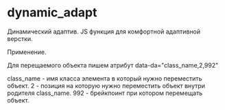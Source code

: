 # dynamic_adapt
Динамический адаптив. JS функция для комфортной адаптивной верстки.

Применение.

Для перещаемого объекта пишем атрибут data-da="class_name,2,992"

class_name - имя класса элемента в который нужно переместить объект.
2 - позиция на которую нужно переместить объект внутри родителя class_name.
992 - брейкпоинт при котором перемещать объект.
